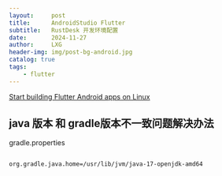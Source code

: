 ```yaml
---
layout:     post
title:      AndroidStudio Flutter
subtitle:   RustDesk 开发环境配置
date:       2024-11-27
author:     LXG
header-img: img/post-bg-android.jpg
catalog: true
tags:
    - flutter
---
```


[Start building Flutter Android apps on Linux](https://docs.flutter.cn/get-started/install/linux/android)

## java 版本 和 gradle版本不一致问题解决办法

gradle.properties

```txt

org.gradle.java.home=/usr/lib/jvm/java-17-openjdk-amd64

```


